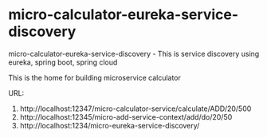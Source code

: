 # micro-calculator-eureka-service-discovery
micro-calculator-eureka-service-discovery - This is service discovery using eureka, spring boot, spring cloud


This is the home for building microservice calculator

URL:

1. http://localhost:12347/micro-calculator-service/calculate/ADD/20/500
2. http://localhost:12345/micro-add-service-context/add/do/20/50
3. http://localhost:1234/micro-eureka-service-discovery/
